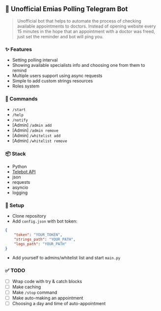 ## 📰 Unofficial Emias Polling Telegram Bot
> Unofficial bot that helps to automate the process of checking available appointments to doctors.
Instead of opening website every 15 minutes in the hope that an appointment with a doctor was freed, just set the reminder and bot will ping you.

### ✨ Features
- Setting polling interval
- Showing available specialists info and choosing one from them to remind
- Multiple users support using async requests
- Simple to add custom strings resources
- Roles system

### 💾 Commands
- `/start`
- `/help`
- `/notify`
- [Admin] `/admin add`
- [Admin] `/admin remove`
- [Admin] `/whitelist add`
- [Admin] `/whitelist remove`

### 📦 Stack
- Python
- [Telebot API](https://pypi.org/project/pyTelegramBotAPI/)
- json
- requests
- asyncio
- logging

### 🚀 Setup
- Clone repository
- Add `config.json` with bot token: 
```json
{
    "token": "YOUR_TOKEN",
    "strings_path": "YOUR_PATH",
    "logs_path": "YOUR_PATH"
}
```
- Add yourself to admins/whitelist list and start `main.py`

### ✅ TODO
- [ ] Wrap code with try & catch blocks
- [ ] Make caching
- [ ] Make `/stop` command
- [ ] Make auto-making an appointment
- [ ] Choosing a day and time of auto-appointment

